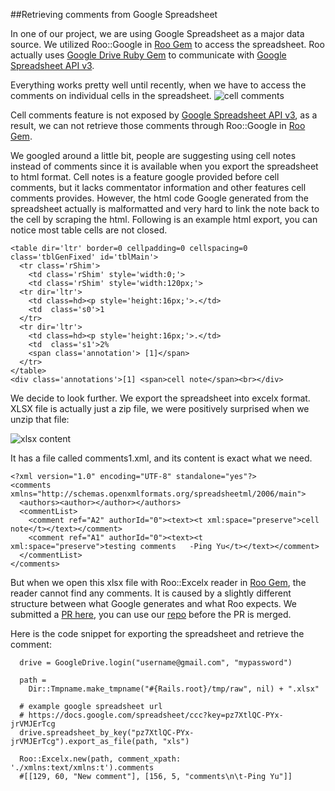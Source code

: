 ##Retrieving comments from Google Spreadsheet

In one of our project, we are using Google Spreadsheet as a major data source. We utilized Roo::Google in [Roo Gem](https://github.com/Empact/roo) to access the spreadsheet. Roo actually uses [Google Drive Ruby Gem](https://github.com/gimite/google-drive-ruby) to communicate with [Google Spreadsheet API v3](https://developers.google.com/google-apps/spreadsheets/#working_with_cell-based_feeds).

Everything works pretty well until recently, when we have to access the comments on individual cells in the spreadsheet.
![cell comments](https://raw2.github.com/pyu10055/reading_google_spreadsheet_comments/master/comments.png)

Cell comments feature is not exposed by [Google Spreadsheet API v3](https://developers.google.com/google-apps/spreadsheets/#working_with_cell-based_feeds),
as a result, we can not retrieve those comments through Roo::Google in [Roo Gem](https://github.com/Empact/roo).

We googled around a little bit, people are suggesting using cell notes instead of comments since it is available when you export the spreadsheet to html format.
Cell notes is a feature google provided before cell comments, but it lacks commentator information and other features cell comments provides.
However, the html code Google generated from the spreadsheet actually is malformatted and very hard to link the note back to the cell by scraping the html.
Following is an example html export, you can notice most table cells are not closed.

```
<table dir='ltr' border=0 cellpadding=0 cellspacing=0 class='tblGenFixed' id='tblMain'>
  <tr class='rShim'>
    <td class='rShim' style='width:0;'>
    <td class='rShim' style='width:120px;'>
  <tr dir='ltr'>
    <td class=hd><p style='height:16px;'>.</td>
    <td  class='s0'>1
  </tr>
  <tr dir='ltr'>
    <td class=hd><p style='height:16px;'>.</td>
    <td  class='s1'>2%
    <span class='annotation'> [1]</span>
  </tr>
</table>
<div class='annotations'>[1] <span>cell note</span><br></div>
```

We decide to look further. We export the spreadsheet into excelx format. XLSX file is actually just a zip file, we were positively surprised when we unzip that file:

![xlsx content](https://raw2.github.com/pyu10055/reading_google_spreadsheet_comments/master/excelx.png)

It has a file called comments1.xml, and its content is exact what we need.

```
<?xml version="1.0" encoding="UTF-8" standalone="yes"?>
<comments xmlns="http://schemas.openxmlformats.org/spreadsheetml/2006/main">
  <authors><author></author></authors>
  <commentList>
    <comment ref="A2" authorId="0"><text><t xml:space="preserve">cell note</t></text></comment>
    <comment ref="A1" authorId="0"><text><t xml:space="preserve">testing comments	-Ping Yu</t></text></comment>
  </commentList>
</comments>
```

But when we open this xlsx file with Roo::Excelx reader in [Roo Gem](https://github.com/Empact/roo), the reader cannot find any comments.
It is caused by a slightly different structure between what Google generates and what Roo expects.
We submitted a [PR  here](https://github.com/Empact/roo/pull/95), you can use our [repo](https://github.com/intridea/roo) before the PR is merged.

Here is the code snippet for exporting the spreadsheet and retrieve the comment:

```
  drive = GoogleDrive.login("username@gmail.com", "mypassword")

  path =
    Dir::Tmpname.make_tmpname("#{Rails.root}/tmp/raw", nil) + ".xlsx"

  # example google spreadsheet url
  # https://docs.google.com/spreadsheet/ccc?key=pz7XtlQC-PYx-jrVMJErTcg
  drive.spreadsheet_by_key("pz7XtlQC-PYx-jrVMJErTcg").export_as_file(path, "xls")

  Roo::Excelx.new(path, comment_xpath: './xmlns:text/xmlns:t').comments
  #[[129, 60, "New comment"], [156, 5, "comments\n\t-Ping Yu"]]

```
